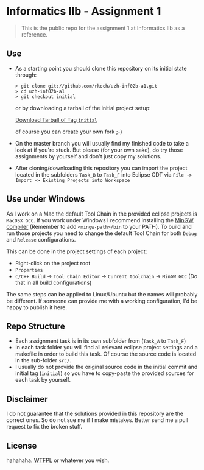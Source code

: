 Informatics IIb - Assignment 1
==============================

> This is the public repo for the assignment 1 at Informatics IIb as a reference.

Use
---

* As a starting point you should clone this repository on its initial state through:

  ```shell
  > git clone git://github.com/rkoch/uzh-inf02b-a1.git
  > cd uzh-inf02b-a1
  > git checkout initial
  ```

  or by downloading a tarball of the initial project setup:

  [Download Tarball of Tag `initial`](https://github.com/rkoch/uzh-inf02b-a1/archive/initial.zip)

  of course you can create your own fork ;-)
* On the master branch you will usually find my finished code to take a look at if you're stuck. But please (for your own sake), do try those assignments by yourself and don't just copy my solutions.
* After cloning/downloading this repository you can import the project located in the subfolders `Task_B` to `Task_F` into Eclipse CDT via `File -> Import -> Existing Projects into Workspace`

Use under Windows
--------------

As I work on a Mac the default Tool Chain in the provided eclipse projects is `MacOSX GCC`. If you work under Windows I recommend installing the [MinGW compiler](http://www.mingw.org/) (Remember to add `<mingw-path>/bin` to your PATH). To build and run those projects you need to change the default Tool Chain for both `Debug` and `Release` configurations.

This can be done in the project settings of each project:
* Right-click on the project root
* `Properties`
* `C/C++ Build` -> `Tool Chain Editor` -> `Current toolchain` -> `MinGW GCC` (Do that in all build configurations)

The same steps can be applied to Linux/Ubuntu but the names will probably be different. If someone can provide me with a working configuration, I'd be happy to publish it here.

Repo Structure
--------------

* Each assignment task is in its own subfolder from (`Task_A` to `Task_F`)
* In each task folder you will find all relevant eclipse project settings and a makefile in order to build this task. Of course the source code is located in the sub-folder `src/`.
* I usually do not provide the original source code in the initial commit and initial tag (`initial`) so you have to copy-paste the provided sources for each task by yourself.


Disclaimer
----------

I do not guarantee that the solutions provided in this repository are the correct ones. So do not sue me if I make mistakes. Better send me a pull request to fix the broken stuff.

License
-------

hahahaha. [WTFPL](http://www.wtfpl.net/) or whatever you wish.
